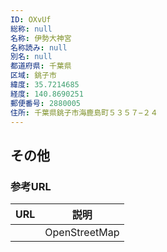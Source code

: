 ```yaml
---
ID: OXvUf
総称: null
名称: 伊勢大神宮
名称読み: null
別名: null
都道府県: 千葉県
区域: 銚子市
緯度: 35.7214685
経度: 140.8690251
郵便番号: 2880005
住所: 千葉県銚子市海鹿島町５３５７−２４
---
```


## その他

### 参考URL

| URL | 説明          |
| --- | ------------- |
|     | OpenStreetMap |
